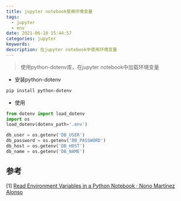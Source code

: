 ```yaml
---
title: jupyter notebook使用环境变量
tags:
  - jupyter
  - env
date: 2021-06-18 15:44:57
categories: jupyter
keywords:
description: 在jupyter notebook中使用环境变量
---
```


> 使用python-dotenv库，在jupyter notebook中加载环境变量



* 安装python-dotenv

```bash
pip install python-dotenv
```

* 使用

```python
from dotenv import load_dotenv
import os
load_dotenv(dotenv_path='.env')

db_user = os.getenv('DB_USER')
db_password = os.getenv('DB_PASSWORD')
db_host = os.getenv('DB_HOST')
db_name = os.getenv('DB_NAME')
```



## 参考

[1] [Read Environment Variables in a Python Notebook · Nono Martínez Alonso](https://nono.ma/environment-variable-python-notebook-os-environ-get)

